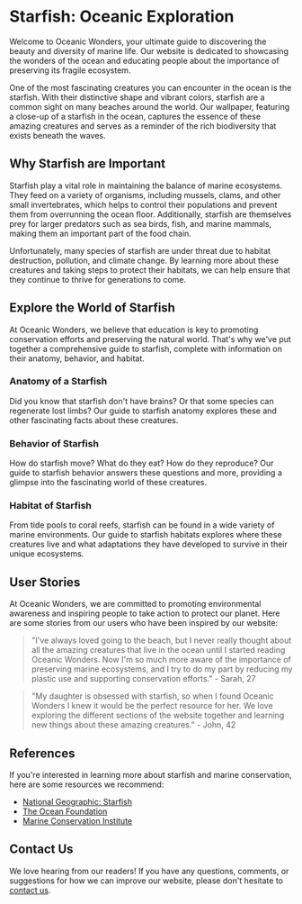<!--
Write me content for website with wallpaper which alt text is:

"A close-up of a starfish in the ocean"

The name/title of the page should not be 1:1 copy of the alt text but rather a real content of the website which is using this wallpaper.

- Use markdown format 
- Start with the heading
- The content should look like a real website 
- Include real sections like references, contact, user stories, etc. use things relevant to the page purpose.
- Feel free to use structure like headings, bullets, numbering, blockquotes, paragraphs, horizontal lines, etc.
- You can use formatting like bold or _italic_
- You can include UTF-8 emojis
- Links should be only #hash anchors (and you can refer to the document itself)
- Do not include images
-->

<!--font:Montserrat-->

# Starfish: Oceanic Exploration

Welcome to Oceanic Wonders, your ultimate guide to discovering the beauty and diversity of marine life. Our website is dedicated to showcasing the wonders of the ocean and educating people about the importance of preserving its fragile ecosystem.

One of the most fascinating creatures you can encounter in the ocean is the starfish. With their distinctive shape and vibrant colors, starfish are a common sight on many beaches around the world. Our wallpaper, featuring a close-up of a starfish in the ocean, captures the essence of these amazing creatures and serves as a reminder of the rich biodiversity that exists beneath the waves.

## Why Starfish are Important

Starfish play a vital role in maintaining the balance of marine ecosystems. They feed on a variety of organisms, including mussels, clams, and other small invertebrates, which helps to control their populations and prevent them from overrunning the ocean floor. Additionally, starfish are themselves prey for larger predators such as sea birds, fish, and marine mammals, making them an important part of the food chain.

Unfortunately, many species of starfish are under threat due to habitat destruction, pollution, and climate change. By learning more about these creatures and taking steps to protect their habitats, we can help ensure that they continue to thrive for generations to come.

## Explore the World of Starfish

At Oceanic Wonders, we believe that education is key to promoting conservation efforts and preserving the natural world. That's why we've put together a comprehensive guide to starfish, complete with information on their anatomy, behavior, and habitat.

### Anatomy of a Starfish

Did you know that starfish don't have brains? Or that some species can regenerate lost limbs? Our guide to starfish anatomy explores these and other fascinating facts about these creatures.

### Behavior of Starfish

How do starfish move? What do they eat? How do they reproduce? Our guide to starfish behavior answers these questions and more, providing a glimpse into the fascinating world of these creatures.

### Habitat of Starfish

From tide pools to coral reefs, starfish can be found in a wide variety of marine environments. Our guide to starfish habitats explores where these creatures live and what adaptations they have developed to survive in their unique ecosystems.

## User Stories

At Oceanic Wonders, we are committed to promoting environmental awareness and inspiring people to take action to protect our planet. Here are some stories from our users who have been inspired by our website:

> "I've always loved going to the beach, but I never really thought about all the amazing creatures that live in the ocean until I started reading Oceanic Wonders. Now I'm so much more aware of the importance of preserving marine ecosystems, and I try to do my part by reducing my plastic use and supporting conservation efforts." - Sarah, 27

> "My daughter is obsessed with starfish, so when I found Oceanic Wonders I knew it would be the perfect resource for her. We love exploring the different sections of the website together and learning new things about these amazing creatures." - John, 42

## References

If you're interested in learning more about starfish and marine conservation, here are some resources we recommend:

- [National Geographic: Starfish](#)
- [The Ocean Foundation](#)
- [Marine Conservation Institute](#)

## Contact Us

We love hearing from our readers! If you have any questions, comments, or suggestions for how we can improve our website, please don't hesitate to [contact us](#).
